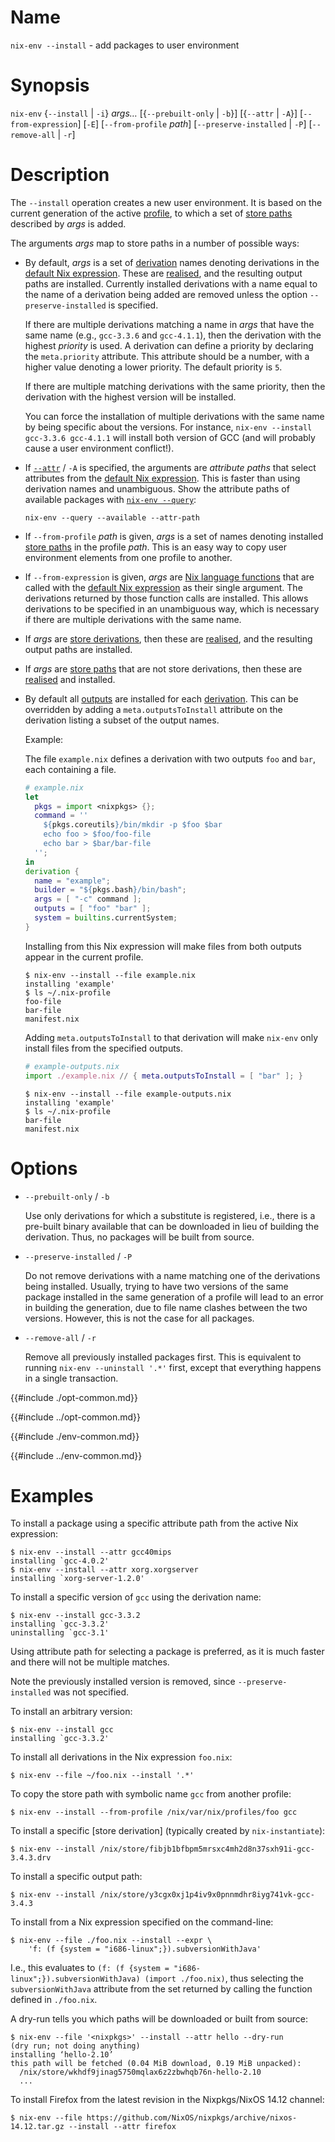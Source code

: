 # Name

`nix-env --install` - add packages to user environment

# Synopsis

`nix-env` {`--install` | `-i`} *args…*
  [{`--prebuilt-only` | `-b`}]
  [{`--attr` | `-A`}]
  [`--from-expression`] [`-E`]
  [`--from-profile` *path*]
  [`--preserve-installed` | `-P`]
  [`--remove-all` | `-r`]

# Description

The `--install` operation creates a new user environment.
It is based on the current generation of the active [profile](@docroot@/command-ref/files/profiles.md), to which a set of [store paths] described by *args* is added.

[store paths]: @docroot@/glossary.md#gloss-store-path

The arguments *args* map to store paths in a number of possible ways:

  - By default, *args* is a set of [derivation] names denoting derivations in the [default Nix expression].
    These are [realised], and the resulting output paths are installed.
    Currently installed derivations with a name equal to the name of a derivation being added are removed unless the option `--preserve-installed` is specified.

    [derivation]: @docroot@/glossary.md#gloss-derivation
    [default Nix expression]: @docroot@/command-ref/files/default-nix-expression.md
    [realised]: @docroot@/glossary.md#gloss-realise

    If there are multiple derivations matching a name in *args* that
    have the same name (e.g., `gcc-3.3.6` and `gcc-4.1.1`), then the
    derivation with the highest *priority* is used. A derivation can
    define a priority by declaring the `meta.priority` attribute. This
    attribute should be a number, with a higher value denoting a lower
    priority. The default priority is `5`.

    If there are multiple matching derivations with the same priority,
    then the derivation with the highest version will be installed.

    You can force the installation of multiple derivations with the same
    name by being specific about the versions. For instance, `nix-env --install
    gcc-3.3.6 gcc-4.1.1` will install both version of GCC (and will
    probably cause a user environment conflict\!).

  - If [`--attr`](#opt-attr) / `-A` is specified, the arguments are *attribute paths* that select attributes from the [default Nix expression].
    This is faster than using derivation names and unambiguous.
    Show the attribute paths of available packages with [`nix-env --query`](./query.md):

    ```console
    nix-env --query --available --attr-path
    ```

  - If `--from-profile` *path* is given, *args* is a set of names
    denoting installed [store paths] in the profile *path*. This is an
    easy way to copy user environment elements from one profile to
    another.

  - If `--from-expression` is given, *args* are [Nix language functions](@docroot@/language/constructs.md#functions) that are called with the [default Nix expression] as their single argument.
    The derivations returned by those function calls are installed.
    This allows derivations to be specified in an unambiguous way, which is necessary if there are multiple derivations with the same name.

  - If *args* are [store derivations](@docroot@/glossary.md#gloss-store-derivation), then these are [realised], and the resulting output paths are installed.

  - If *args* are [store paths] that are not store derivations, then these are [realised] and installed.

  - By default all [outputs](@docroot@/language/derivations.md#attr-outputs) are installed for each [derivation].
    This can be overridden by adding a `meta.outputsToInstall` attribute on the derivation listing a subset of the output names.

    Example:

    The file `example.nix` defines a derivation with two outputs `foo` and `bar`, each containing a file.

    ```nix
    # example.nix
    let
      pkgs = import <nixpkgs> {};
      command = ''
        ${pkgs.coreutils}/bin/mkdir -p $foo $bar
        echo foo > $foo/foo-file
        echo bar > $bar/bar-file
      '';
    in
    derivation {
      name = "example";
      builder = "${pkgs.bash}/bin/bash";
      args = [ "-c" command ];
      outputs = [ "foo" "bar" ];
      system = builtins.currentSystem;
    }
    ```

    Installing from this Nix expression will make files from both outputs appear in the current profile.

    ```console
    $ nix-env --install --file example.nix
    installing 'example'
    $ ls ~/.nix-profile
    foo-file
    bar-file
    manifest.nix
    ```

    Adding `meta.outputsToInstall` to that derivation will make `nix-env` only install files from the specified outputs.

    ```nix
    # example-outputs.nix
    import ./example.nix // { meta.outputsToInstall = [ "bar" ]; }
    ```

    ```console
    $ nix-env --install --file example-outputs.nix
    installing 'example'
    $ ls ~/.nix-profile
    bar-file
    manifest.nix
    ```

# Options

  - `--prebuilt-only` / `-b`

    Use only derivations for which a substitute is registered, i.e.,
    there is a pre-built binary available that can be downloaded in lieu
    of building the derivation. Thus, no packages will be built from
    source.

  - `--preserve-installed` / `-P`

    Do not remove derivations with a name matching one of the
    derivations being installed. Usually, trying to have two versions of
    the same package installed in the same generation of a profile will
    lead to an error in building the generation, due to file name
    clashes between the two versions. However, this is not the case for
    all packages.

  - `--remove-all` / `-r`

    Remove all previously installed packages first. This is equivalent
    to running `nix-env --uninstall '.*'` first, except that everything happens
    in a single transaction.

{{#include ./opt-common.md}}

{{#include ../opt-common.md}}

{{#include ./env-common.md}}

{{#include ../env-common.md}}

# Examples

To install a package using a specific attribute path from the active Nix expression:

```console
$ nix-env --install --attr gcc40mips
installing `gcc-4.0.2'
$ nix-env --install --attr xorg.xorgserver
installing `xorg-server-1.2.0'
```

To install a specific version of `gcc` using the derivation name:

```console
$ nix-env --install gcc-3.3.2
installing `gcc-3.3.2'
uninstalling `gcc-3.1'
```

Using attribute path for selecting a package is preferred,
as it is much faster and there will not be multiple matches.

Note the previously installed version is removed, since
`--preserve-installed` was not specified.

To install an arbitrary version:

```console
$ nix-env --install gcc
installing `gcc-3.3.2'
```

To install all derivations in the Nix expression `foo.nix`:

```console
$ nix-env --file ~/foo.nix --install '.*'
```

To copy the store path with symbolic name `gcc` from another profile:

```console
$ nix-env --install --from-profile /nix/var/nix/profiles/foo gcc
```

To install a specific [store derivation] (typically created by
`nix-instantiate`):

```console
$ nix-env --install /nix/store/fibjb1bfbpm5mrsxc4mh2d8n37sxh91i-gcc-3.4.3.drv
```

To install a specific output path:

```console
$ nix-env --install /nix/store/y3cgx0xj1p4iv9x0pnnmdhr8iyg741vk-gcc-3.4.3
```

To install from a Nix expression specified on the command-line:

```console
$ nix-env --file ./foo.nix --install --expr \
    'f: (f {system = "i686-linux";}).subversionWithJava'
```

I.e., this evaluates to `(f: (f {system =
"i686-linux";}).subversionWithJava) (import ./foo.nix)`, thus selecting
the `subversionWithJava` attribute from the set returned by calling the
function defined in `./foo.nix`.

A dry-run tells you which paths will be downloaded or built from source:

```console
$ nix-env --file '<nixpkgs>' --install --attr hello --dry-run
(dry run; not doing anything)
installing ‘hello-2.10’
this path will be fetched (0.04 MiB download, 0.19 MiB unpacked):
  /nix/store/wkhdf9jinag5750mqlax6z2zbwhqb76n-hello-2.10
  ...
```

To install Firefox from the latest revision in the Nixpkgs/NixOS 14.12
channel:

```console
$ nix-env --file https://github.com/NixOS/nixpkgs/archive/nixos-14.12.tar.gz --install --attr firefox
```

